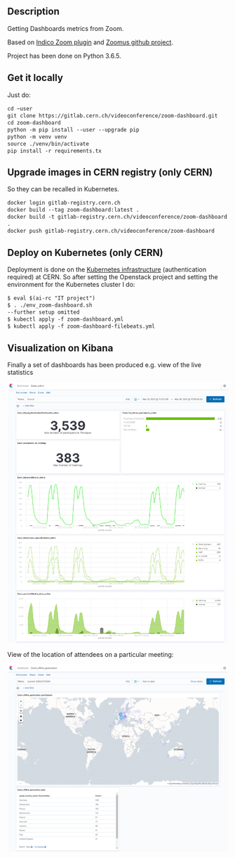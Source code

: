 ## Description

Getting Dashboards metrics from Zoom.

Based on [Indico Zoom plugin](https://github.com/indico/indico-plugins/tree/master/vc_zoom) and [Zoomus github project](https://github.com/prschmid/zoomus).

Project has been done on Python 3.6.5.

## Get it locally

Just do:

```
cd ~user
git clone https://gitlab.cern.ch/videoconference/zoom-dashboard.git
cd zoom-dashboard
python -m pip install --user --upgrade pip
python -m venv venv
source ./venv/bin/activate
pip install -r requirements.tx
```

## Upgrade images in CERN registry (only CERN)

So they can be recalled in Kubernetes.

```
docker login gitlab-registry.cern.ch
docker build --tag zoom-dashboard:latest .
docker build -t gitlab-registry.cern.ch/videoconference/zoom-dashboard .
docker push gitlab-registry.cern.ch/videoconference/zoom-dashboard
```

## Deploy on Kubernetes (only CERN)

Deployment is done on the [Kubernetes infrastructure](https://clouddocs.web.cern.ch/containers/README.html) (authentication required) at CERN. So after setting the Openstack project and setting the environment for the Kubernetes cluster I do:

```
$ eval $(ai-rc "IT project")
$ . ./env_zoom-dashboard.sh
--further setup omitted 
$ kubectl apply -f zoom-dashboard.yml
$ kubectl apply -f zoom-dashboard-filebeats.yml
```

## Visualization on Kibana 

Finally a set of dashboards has been produced e.g. view of the live statistics 

![](./images/livedashboard.png)

View of the location of attendees on a particular meeting:

![](./images/geolocationdashboard.png)
